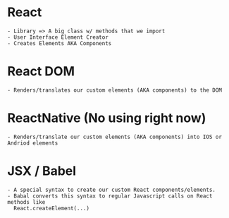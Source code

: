 # React
    - Library => A big class w/ methods that we import
    - User Interface Element Creator
    - Creates Elements AKA Components

# React DOM
    - Renders/translates our custom elements (AKA components) to the DOM

# ReactNative (No using right now)
    - Renders/translate our custom elements (AKA components) into IOS or Andriod elements

# JSX / Babel
    - A special syntax to create our custom React components/elements.
    - Babal converts this syntax to regular Javascript calls on React methods like 
      React.createElement(...)